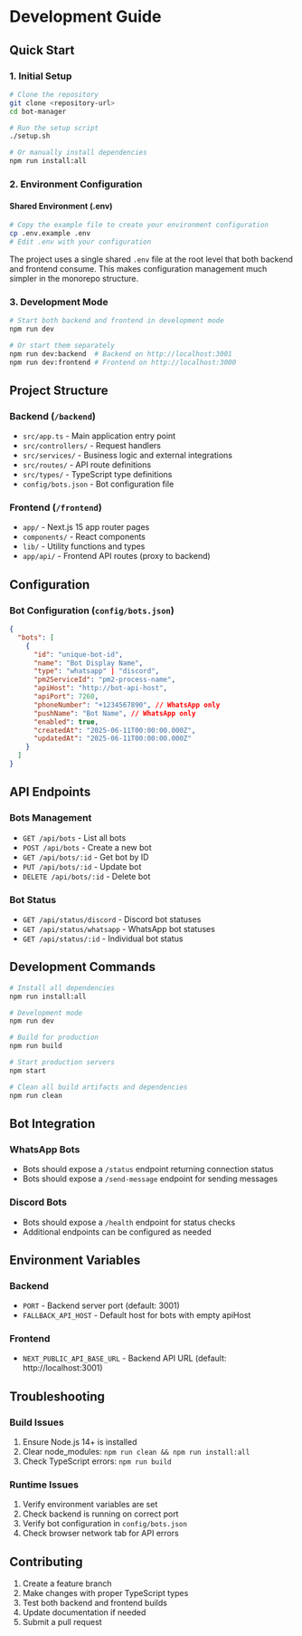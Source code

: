 # Development Guide

## Quick Start

### 1. Initial Setup

```bash
# Clone the repository
git clone <repository-url>
cd bot-manager

# Run the setup script
./setup.sh

# Or manually install dependencies
npm run install:all
```

### 2. Environment Configuration

#### Shared Environment (.env)

```bash
# Copy the example file to create your environment configuration
cp .env.example .env
# Edit .env with your configuration
```

The project uses a single shared `.env` file at the root level that both backend and frontend consume. This makes configuration management much simpler in the monorepo structure.

### 3. Development Mode

```bash
# Start both backend and frontend in development mode
npm run dev

# Or start them separately
npm run dev:backend  # Backend on http://localhost:3001
npm run dev:frontend # Frontend on http://localhost:3000
```

## Project Structure

### Backend (`/backend`)

- `src/app.ts` - Main application entry point
- `src/controllers/` - Request handlers
- `src/services/` - Business logic and external integrations
- `src/routes/` - API route definitions
- `src/types/` - TypeScript type definitions
- `config/bots.json` - Bot configuration file

### Frontend (`/frontend`)

- `app/` - Next.js 15 app router pages
- `components/` - React components
- `lib/` - Utility functions and types
- `app/api/` - Frontend API routes (proxy to backend)

## Configuration

### Bot Configuration (`config/bots.json`)

```json
{
  "bots": [
    {
      "id": "unique-bot-id",
      "name": "Bot Display Name",
      "type": "whatsapp" | "discord",
      "pm2ServiceId": "pm2-process-name",
      "apiHost": "http://bot-api-host",
      "apiPort": 7260,
      "phoneNumber": "+1234567890", // WhatsApp only
      "pushName": "Bot Name", // WhatsApp only
      "enabled": true,
      "createdAt": "2025-06-11T00:00:00.000Z",
      "updatedAt": "2025-06-11T00:00:00.000Z"
    }
  ]
}
```

## API Endpoints

### Bots Management

- `GET /api/bots` - List all bots
- `POST /api/bots` - Create a new bot
- `GET /api/bots/:id` - Get bot by ID
- `PUT /api/bots/:id` - Update bot
- `DELETE /api/bots/:id` - Delete bot

### Bot Status

- `GET /api/status/discord` - Discord bot statuses
- `GET /api/status/whatsapp` - WhatsApp bot statuses
- `GET /api/status/:id` - Individual bot status

## Development Commands

```bash
# Install all dependencies
npm run install:all

# Development mode
npm run dev

# Build for production
npm run build

# Start production servers
npm start

# Clean all build artifacts and dependencies
npm run clean
```

## Bot Integration

### WhatsApp Bots

- Bots should expose a `/status` endpoint returning connection status
- Bots should expose a `/send-message` endpoint for sending messages

### Discord Bots

- Bots should expose a `/health` endpoint for status checks
- Additional endpoints can be configured as needed

## Environment Variables

### Backend

- `PORT` - Backend server port (default: 3001)
- `FALLBACK_API_HOST` - Default host for bots with empty apiHost

### Frontend

- `NEXT_PUBLIC_API_BASE_URL` - Backend API URL (default: http://localhost:3001)

## Troubleshooting

### Build Issues

1. Ensure Node.js 14+ is installed
2. Clear node_modules: `npm run clean && npm run install:all`
3. Check TypeScript errors: `npm run build`

### Runtime Issues

1. Verify environment variables are set
2. Check backend is running on correct port
3. Verify bot configuration in `config/bots.json`
4. Check browser network tab for API errors

## Contributing

1. Create a feature branch
2. Make changes with proper TypeScript types
3. Test both backend and frontend builds
4. Update documentation if needed
5. Submit a pull request
